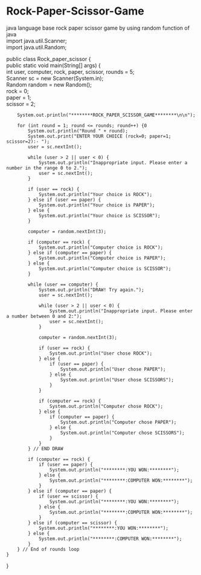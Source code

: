 # Rock-Paper-Scissor-Game
java language base rock paper scissor game by using random function of java 
<br>
import java.util.Scanner;<br>
import java.util.Random;<br>

public class Rock_paper_scissor {<br>
    public static void main(String[] args) {<br>
        int user, computer, rock, paper, scissor, rounds = 5;<br>
        Scanner sc = new Scanner(System.in);<br>
        Random random = new Random();<br>
        rock = 0;<br>
        paper = 1;<br>
        scissor = 2;<br>

        System.out.println("********ROCK_PAPER_SCISSOR_GAME********\n\n");

        for (int round = 1; round <= rounds; round++) {0
            System.out.println("Round " + round);
            System.out.print("ENTER YOUR CHOICE (rock=0; paper=1; scissor=2):- ");
            user = sc.nextInt();

            while (user > 2 || user < 0) {
                System.out.println("Inappropriate input. Please enter a number in the range 0 to 2.");
                user = sc.nextInt();
            }

            if (user == rock) {
                System.out.println("Your choice is ROCK");
            } else if (user == paper) {
                System.out.println("Your choice is PAPER");
            } else {
                System.out.println("Your choice is SCISSOR");
            }

            computer = random.nextInt(3);

            if (computer == rock) {
                System.out.println("Computer choice is ROCK");
            } else if (computer == paper) {
                System.out.println("Computer choice is PAPER");
            } else {
                System.out.println("Computer choice is SCISSOR");
            }

            while (user == computer) {
                System.out.println("DRAW! Try again.");
                user = sc.nextInt();

                while (user > 2 || user < 0) {
                    System.out.println("Inappropriate input. Please enter a number between 0 and 2:");
                    user = sc.nextInt();
                }

                computer = random.nextInt(3);

                if (user == rock) {
                    System.out.println("User chose ROCK");
                } else {
                    if (user == paper) {
                        System.out.println("User chose PAPER");
                    } else {
                        System.out.println("User chose SCISSORS");
                    }
                }

                if (computer == rock) {
                    System.out.println("Computer chose ROCK");
                } else {
                    if (computer == paper) {
                        System.out.println("Computer chose PAPER");
                    } else {
                        System.out.println("Computer chose SCISSORS");
                    }
                }
            } // END DRAW

            if (computer == rock) {
                if (user == paper) {
                    System.out.println("********:YOU WON:********");
                } else {
                    System.out.println("********:COMPUTER WON:********");
                }
            } else if (computer == paper) {
                if (user == scissor) {
                    System.out.println("********:YOU WON:********");
                } else {
                    System.out.println("********:COMPUTER WON:********");
                }
            } else if (computer == scissor) {
                System.out.println("********:YOU WON:********");
            } else {
                System.out.println("********:COMPUTER WON:********");
            }
        } // End of rounds loop
    }
}

